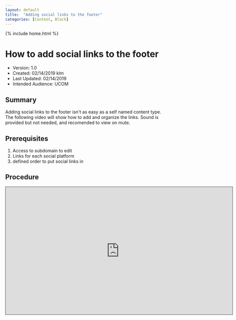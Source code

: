 ```yaml
---
layout: default
title:  "Adding social links to the footer"
categories: [Content, Block] 
---
```


{% include home.html %}
# How to add social links to the footer
* Version: 1.0
* Created: 02/14/2019 klm
* Last Updated: 02/14/2019
* Intended Audience: UCOM

## Summary
Adding social links to the footer isn't as easy as a self named content type. The following video will show how to add and organize the links. Sound is provided but not needed, and recomended to view on mute.

## Prerequisites

 1. Access to subdomain to edit
 2. Links for each social platform
 3. defined order to put social links in

## Procedure
<iframe src="https://bluecast.hosted.panopto.com/Panopto/Pages/Embed.aspx?id=8b492555-7101-4890-a441-a9f4015aab34&v=1" width="720" height="405" style="padding: 0px; border: 1px solid #464646;" frameborder="0" allowfullscreen allow="autoplay"></iframe>


